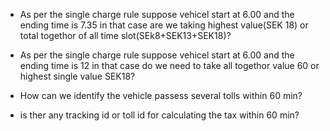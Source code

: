 - As per the single charge rule suppose vehicel start at 6.00 and the ending time is 7.35 in that case are we taking highest value(SEK 18) or total togethor of all time slot(SEk8+SEK13+SEK18)?

- As per the single charge rule suppose vehicel start at 6.00 and the ending time is 12 in that case do we need to take all togethor value 60 or highest single value SEK18?

- How can we identify the vehicle passess several tolls within 60 min?

- is ther any tracking id or toll id for calculating the tax within 60 min?




